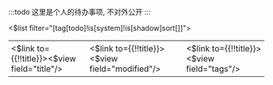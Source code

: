 :::todo
这里是个人的待办事项, 不对外公开
:::

<table>
<$list filter="[tag[todo]!is[system]!is[shadow]sort[]]">
<tr>
<td width="600px" style="padding:5px;"> <$link to={{!!title}}><$view field="title"/></$link>
</td>
<td width="600px" style="padding:5px;"> <$link to={{!!title}}><$view field="modified"/></$link>
</td>
<td width="600px" style="padding:5px;"> <$link to={{!!title}}><$view field="tags"/></$link>
</td>
</tr>
</$list>
</table>